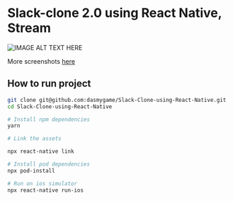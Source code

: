 # Slack-clone 2.0 using React Native, Stream

<div style="display: inline">
<img src="https://stream-blog-v2.imgix.net/blog/wp-content/uploads/80af4fbb74a77a4465679f6118af7427/image.png" alt="IMAGE ALT TEXT HERE"/>
</div>

More screenshots [here](https://github.com/dasmygame/Slack-Clone-using-React-Native/screenshots/v2)


## How to run project

```sh
git clone git@github.com:dasmygame/Slack-Clone-using-React-Native.git
cd Slack-Clone-using-React-Native

# Install npm dependencies
yarn

# Link the assets

npx react-native link

# Install pod dependencies
npx pod-install

# Run on ios simulator
npx react-native run-ios
```

